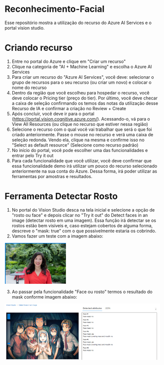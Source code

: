 # Reconhecimento-Facial

Esse repositório mostra a utilização do recurso do Azure AI Services e o portal vision studio.

# Criando recurso
1. Entre no portal do Azure e clique em "Criar um recurso"
2. Clique na categoria de "AI + Machine Learning" e escolha o Azure AI Services
3. Para criar um recurso do "Azure AI Services", você deve: selecionar o grupo de recursos para o seu recurso (ou criar um novo) e colocar o nome do recurso
4. Dentro da região que você escolheu para hospedar o recurso, você deve colocar o Pricing tier (preço do tier). Por último, você deve checar a caixa de seleção confirmando os temos das notas da utilização desse Recurso de IA e confirmar a criação no Review + Create
5. Após concluir, você deve ir para o portal (https://portal.vision.cognitive.azure.com/). Acessando-o, vá para o View All Resources (ou clique no recurso que estiver nessa região)
6. Selecione o recurso com o qual você vai trabalhar que será o que foi criado anteriormente. Passe o mouse no recurso e verá uma caixa de seleção redonda. Vendo ela, clique na mesma e confirme isso no "Select as default resource" (Selecione como recurso padrão)
7. No início do portal, você pode escolher uma das funcionalidades e entrar pelo Try it out
8. Para cada funcionalidade que você utilizar, você deve confirmar que essa funcionalidade demo irá utilizar um pouco do recurso selecionado anteriormente na sua conta do Azure. Dessa forma, irá poder utilizar as ferramentas por amostras e resultados.

# Ferramenta Detectar Rosto
1. No portal do Vision Studio desca na tela inicial e selecione a opção de "rosto ou face" e depois clicar no "Try it out" do Detect faces in an image (detectar rosto em uma imagem). Essa função irá detectar se os rostos estão bem visíveis e, caso estejam cobertos de alguma forma, descreve o "mask: true" com o que possivelmente estaria os cobrindo.
2. Vamos fazer um teste com a imagem abaixo:

![image](https://github.com/DeborahBMachado/Reconhecimento-Facial/blob/main/Inputs/Captura%20de%20tela%202024-04-12%20140432.png)


3. Ao passar pela funcionalidade "Face ou rosto" termos o resultado do mask conforme imagem abaixo:

![image](https://github.com/DeborahBMachado/Reconhecimento-Facial/blob/main/Output/Captura%20de%20tela%202024-04-12%20124821.png)







